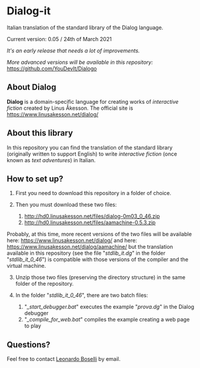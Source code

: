 # Dialog-it
Italian translation of the standard library of the Dialog language.

Current version: 0.05 / 24th of March 2021

*It's an early release that needs a lot of improvements.*

*More advanced versions will be available in this repository:* https://github.com/YouDevIt/Dialogo

## About Dialog
**Dialog** is a domain-specific language for creating works of *interactive fiction* created by Linus Åkesson.
The official site is https://www.linusakesson.net/dialog/

## About this library
In this repository you can find the translation of the standard library (originally written to support English) to write *interactive fiction* (once known as *text adventures*) in Italian.

## How to set up?

1. First you need to download this repository in a folder of choice.

2. Then you must download these two files:
    1. http://hd0.linusakesson.net/files/dialog-0m03_0_46.zip
    2. http://hd0.linusakesson.net/files/aamachine-0.5.3.zip

Probably, at this time, more recent versions of the two files will be available here:
https://www.linusakesson.net/dialog/
and here:
https://www.linusakesson.net/dialog/aamachine/
but the translation available in this repository (see the file "*stdlib_it.dg*" in the folder "*stdlib_it_0_46*") is compatible with those versions of the compiler and the virtual machine.

3. Unzip those two files (preserving the directory structure) in the same folder of the repository.

4. In the folder "*stdlib_it_0_46*", there are two batch files:

    1. "*_start_debugger.bat*" executes the example "*prova.dg*" in the Dialog debugger 
    2. "*_compile_for_web.bat*" compiles the example creating a web page to play

## Questions?
Feel free to contact [Leonardo Boselli](mailto:leonardo.boselli@youdev.it) by email.

